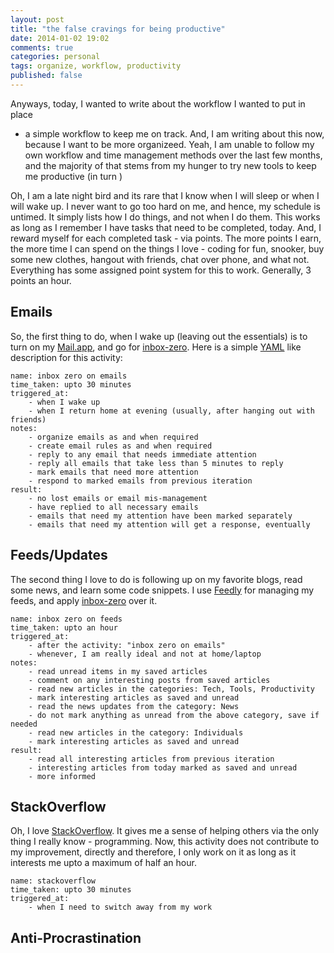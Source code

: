 ```yaml
---
layout: post
title: "the false cravings for being productive"
date: 2014-01-02 19:02
comments: true
categories: personal
tags: organize, workflow, productivity
published: false
---
```


Anyways, today, I wanted to write about the workflow I wanted to put in place
- a simple workflow to keep me on track. And, I am writing about this now,
because I want to be more organizeed. Yeah, I am unable to follow my own
workflow and time management methods over the last few months, and the majority
of that stems from my hunger to try new tools to keep me productive (in turn )

Oh, I am a late night bird and its rare that I know when I will sleep or when
I will wake up. I never want to go too hard on me, and hence, my schedule is
untimed. It simply lists how I do things, and not when I do them. This works as
long as I remember I have tasks that need to be completed, today. And, I reward
myself for each completed task - via points. The more points I earn, the more
time I can spend on the things I love - coding for fun, snooker, buy some new
clothes, hangout with friends, chat over phone, and what not. Everything has
some assigned point system for this to work. Generally, 3 points an hour.

Emails
------

So, the first thing to do, when I wake up (leaving out the essentials) is to
turn on my [Mail.app](mac-mail), and go for [inbox-zero](inbox-zero). Here is
a simple [YAML](yaml) like description for this activity:

    name: inbox zero on emails
    time_taken: upto 30 minutes
    triggered_at:
        - when I wake up
        - when I return home at evening (usually, after hanging out with friends)
    notes:
        - organize emails as and when required
        - create email rules as and when required
        - reply to any email that needs immediate attention
        - reply all emails that take less than 5 minutes to reply
        - mark emails that need more attention
        - respond to marked emails from previous iteration
    result:
        - no lost emails or email mis-management
        - have replied to all necessary emails
        - emails that need my attention have been marked separately
        - emails that need my attention will get a response, eventually

Feeds/Updates
-------------

The second thing I love to do is following up on my favorite blogs, read some
news, and learn some code snippets. I use [Feedly](feedly) for managing my
feeds, and apply [inbox-zero](inbox-zero) over it.

    name: inbox zero on feeds
    time_taken: upto an hour
    triggered_at:
        - after the activity: "inbox zero on emails"
        - whenever, I am really ideal and not at home/laptop
    notes:
        - read unread items in my saved articles
        - comment on any interesting posts from saved articles
        - read new articles in the categories: Tech, Tools, Productivity
        - mark interesting articles as saved and unread
        - read the news updates from the category: News
        - do not mark anything as unread from the above category, save if needed
        - read new articles in the category: Individuals
        - mark interesting articles as saved and unread
    result:
        - read all interesting articles from previous iteration
        - interesting articles from today marked as saved and unread
        - more informed

StackOverflow
-------------

Oh, I love [StackOverflow](stack-overflow). It gives me a sense of helping
others via the only thing I really know - programming. Now, this activity does
not contribute to my improvement, directly and therefore, I only work on it as
long as it interests me upto a maximum of half an hour.

    name: stackoverflow
    time_taken: upto 30 minutes
    triggered_at:
        - when I need to switch away from my work

Anti-Procrastination
--------------------
